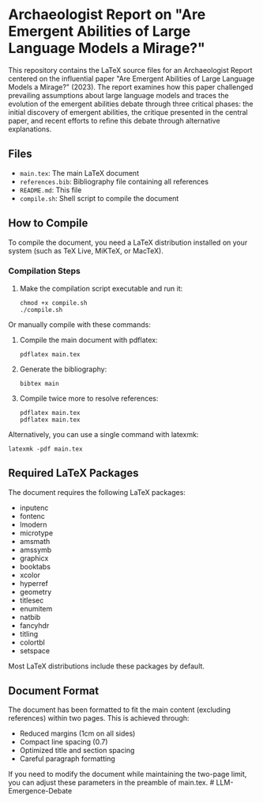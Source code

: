 # Archaeologist Report on "Are Emergent Abilities of Large Language Models a Mirage?"

This repository contains the LaTeX source files for an Archaeologist Report centered on the influential paper "Are Emergent Abilities of Large Language Models a Mirage?" (2023). The report examines how this paper challenged prevailing assumptions about large language models and traces the evolution of the emergent abilities debate through three critical phases: the initial discovery of emergent abilities, the critique presented in the central paper, and recent efforts to refine this debate through alternative explanations.

## Files

- `main.tex`: The main LaTeX document
- `references.bib`: Bibliography file containing all references
- `README.md`: This file
- `compile.sh`: Shell script to compile the document

## How to Compile

To compile the document, you need a LaTeX distribution installed on your system (such as TeX Live, MiKTeX, or MacTeX).

### Compilation Steps

1. Make the compilation script executable and run it:
   ```
   chmod +x compile.sh
   ./compile.sh
   ```

Or manually compile with these commands:

1. Compile the main document with pdflatex:
   ```
   pdflatex main.tex
   ```

2. Generate the bibliography:
   ```
   bibtex main
   ```

3. Compile twice more to resolve references:
   ```
   pdflatex main.tex
   pdflatex main.tex
   ```

Alternatively, you can use a single command with latexmk:
```
latexmk -pdf main.tex
```

## Required LaTeX Packages

The document requires the following LaTeX packages:
- inputenc
- fontenc
- lmodern
- microtype
- amsmath
- amssymb
- graphicx
- booktabs
- xcolor
- hyperref
- geometry
- titlesec
- enumitem
- natbib
- fancyhdr
- titling
- colortbl
- setspace

Most LaTeX distributions include these packages by default.

## Document Format

The document has been formatted to fit the main content (excluding references) within two pages. This is achieved through:
- Reduced margins (1cm on all sides)
- Compact line spacing (0.7)
- Optimized title and section spacing
- Careful paragraph formatting

If you need to modify the document while maintaining the two-page limit, you can adjust these parameters in the preamble of main.tex. # LLM-Emergence-Debate
